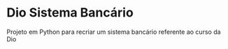 # Dio Sistema Bancário
Projeto em Python para recriar um sistema bancário referente ao curso da Dio 
